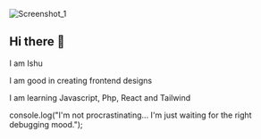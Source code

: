 ![Screenshot_1](https://github.com/ishuduwal/ishuduwal/assets/115239975/609c18d4-e61e-45fc-b1f5-e881019ce872)
<h2 >Hi there 👋</h2>
<p>I am Ishu</p>
<p>I am good in creating frontend designs</p>
<p>I am learning Javascript, Php, React and Tailwind</p>
<p>console.log("I'm not procrastinating... I'm just waiting for the right debugging mood.");</p>

                                                                                   

